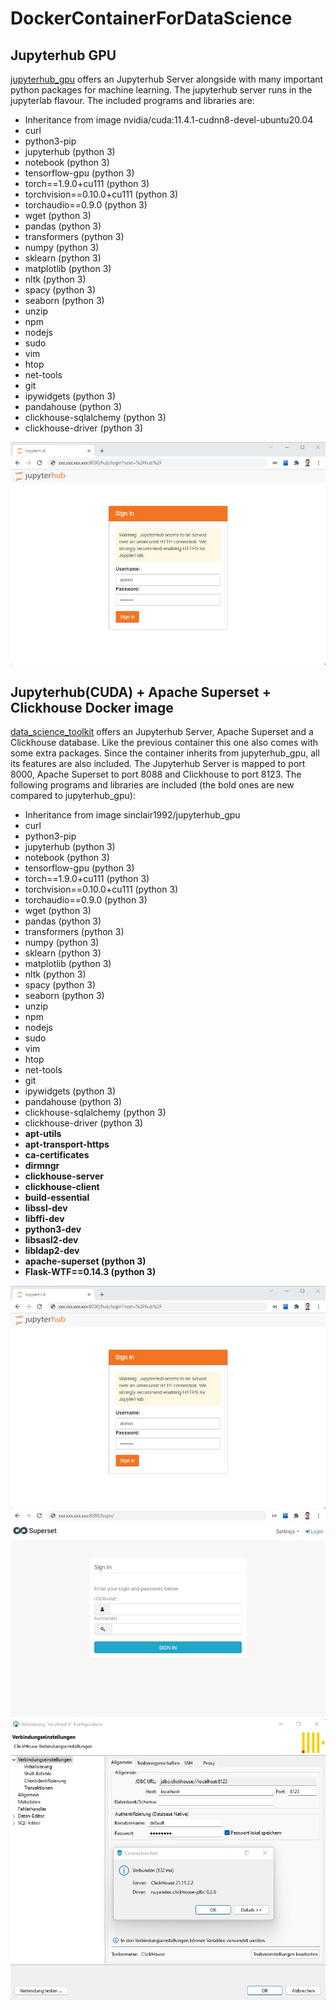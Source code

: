# DockerContainerForDataScience
## Jupyterhub GPU
[jupyterhub_gpu](https://github.com/SinclairSchneider/DockerContainerForDataScience/tree/main/jupyterhub_gpu) offers an Jupyterhub Server alongside with many important python packages for machine learning.
The jupyterhub server runs in the jupyterlab flavour.
The included programs and libraries are:
- Inheritance from image nvidia/cuda:11.4.1-cudnn8-devel-ubuntu20.04
- curl
- python3-pip
- jupyterhub (python 3)
- notebook (python 3)
- tensorflow-gpu (python 3)
- torch==1.9.0+cu111 (python 3)
- torchvision==0.10.0+cu111 (python 3)
- torchaudio==0.9.0 (python 3)
- wget (python 3)
- pandas (python 3)
- transformers (python 3)
- numpy (python 3)
- sklearn (python 3)
- matplotlib (python 3)
- nltk (python 3)
- spacy (python 3)
- seaborn (python 3)
- unzip
- npm
- nodejs
- sudo
- vim
- htop
- net-tools
- git
- ipywidgets (python 3)
- pandahouse (python 3)
- clickhouse-sqlalchemy (python 3)
- clickhouse-driver (python 3)

![](https://raw.githubusercontent.com/SinclairSchneider/DockerContainerForDataScience/main/jupyterhub_gpu/img/Login_Jupyterhub.jpg)
## Jupyterhub(CUDA) + Apache Superset + Clickhouse Docker image
[data_science_toolkit](https://github.com/SinclairSchneider/DockerContainerForDataScience/tree/main/data_science_toolkit)
offers an Jupyterhub Server, Apache Superset and a Clickhouse database. 
Like the previous container this one also comes with some extra packages.
Since the container inherits from jupyterhub_gpu, all its features are also included.
The Jupyterhub Server is mapped to port 8000, Apache Superset to port 8088 and Clickhouse to port 8123.
The following programs and libraries are included (the bold ones are new compared to jupyterhub_gpu):
- Inheritance from image sinclair1992/jupyterhub_gpu
- curl
- python3-pip
- jupyterhub (python 3)
- notebook (python 3)
- tensorflow-gpu (python 3)
- torch==1.9.0+cu111 (python 3)
- torchvision==0.10.0+cu111 (python 3)
- torchaudio==0.9.0 (python 3)
- wget (python 3)
- pandas (python 3)
- transformers (python 3)
- numpy (python 3)
- sklearn (python 3)
- matplotlib (python 3)
- nltk (python 3)
- spacy (python 3)
- seaborn (python 3)
- unzip
- npm
- nodejs
- sudo
- vim
- htop
- net-tools
- git
- ipywidgets (python 3)
- pandahouse (python 3)
- clickhouse-sqlalchemy (python 3)
- clickhouse-driver (python 3)
- **apt-utils**
- **apt-transport-https**
- **ca-certificates**
- **dirmngr**
- **clickhouse-server**
- **clickhouse-client**
- **build-essential**
- **libssl-dev**
- **libffi-dev**
- **python3-dev**
- **libsasl2-dev**
- **libldap2-dev**
- **apache-superset (python 3)**
- **Flask-WTF==0.14.3 (python 3)**

![](https://raw.githubusercontent.com/SinclairSchneider/DockerContainerForDataScience/main/data_science_toolkit/img/Login_Jupyterhub.jpg)
![](https://raw.githubusercontent.com/SinclairSchneider/DockerContainerForDataScience/main/data_science_toolkit/img/Login_Superset.jpg)
![](https://raw.githubusercontent.com/SinclairSchneider/DockerContainerForDataScience/main/data_science_toolkit/img/Connection_Clickhouse.jpg)